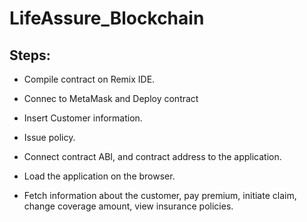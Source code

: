 # LifeAssure_Blockchain

## Steps:

- Compile contract on Remix IDE.

- Connec to MetaMask and Deploy contract

- Insert Customer information.

- Issue policy.

- Connect contract ABI, and contract address to the application.

- Load the application on the browser.

- Fetch information about the customer, pay premium, initiate claim, change coverage amount, view insurance policies.
